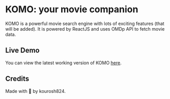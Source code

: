 # KOMO: your movie companion

KOMO is a powerful movie search engine with lots of exciting features (that will be added). It is powered by ReactJS and uses OMDp API to fetch movie data.

## Live Demo

You can view the latest working version of KOMO [here](https://zesty-kitten-8ab906.netlify.app).

## Credits

Made with 🖤️ by kourosh824.